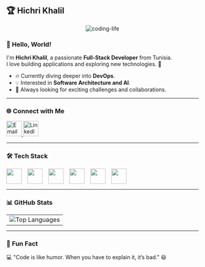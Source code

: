## 🏆 Hichri Khalil  

<div align="center">
  <img src="https://github.com/user-attachments/assets/custom-coder-image.png" alt="coding-life" />
</div>

### 👋 Hello, World!  

I'm **Hichri Khalil**, a passionate **Full-Stack Developer** from Tunisia.  
I love building applications and exploring new technologies. 🚀  

- 🔥 Currently diving deeper into **DevOps**.  
- 💡 Interested in **Software Architecture and AI**.  
- 🎯 Always looking for exciting challenges and collaborations.  

---

### 🌐 Connect with Me  

<a href="mailto:hichrikhalilo06@gmail.com">  
  <img src="https://cdn.iconscout.com/icon/free/png-256/free-google-mail-new-logo-icon-download-in-svg-png-gif-file-formats--gmail-one-ui-pack-logos-icons-3955524.png" alt="Email" height="40">
</a>
<a href="https://www.linkedin.com/in/hichri-khalil/" target="_blank">
  <img src="https://openvisualfx.com/wp-content/uploads/2019/10/linkedin-icon-logo-png-transparent.png" alt="LinkedIn" height="40" />
</a>



---

### 🛠️ Tech Stack  

<div style="display: flex; flex-wrap: wrap; gap: 15px; align-items: center;">
  <img height="40" src="https://static-00.iconduck.com/assets.00/java-icon-1511x2048-6ikx8301.png"/>
  <img height="40" src="https://www.vectorlogo.zone/logos/springio/springio-icon.svg"/>
    <img height="40" src="https://www.jetbrains.com/guide/assets/csharp-logo-265a149e.svg"/>
  <img height="40" src="https://houseofangular.io/wp-content/uploads/2023/11/AngularLogoGradient.png"/>
  <img height="40" src="https://quantumzeitgeist.com/wp-content/uploads/pythoned.png"/>
  <img height="40" src="https://cdn.jsdelivr.net/gh/devicons/devicon/icons/git/git-original.svg"/>




  
</div>  

---

### 📊 GitHub Stats  

<table style="border: none; margin: auto;">
    <tbody>
        <tr valign="top">
           <td>
            <img src="https://github-readme-stats.vercel.app/api/top-langs/?username=HichriKhalil&theme=radical&show_icons=true&hide_border=false&layout=compact" alt="Top Languages"/>
          </td>
        </tr>
    </tbody>
</table>  

---

### 🚀 Fun Fact  

💻 "Code is like humor. When you have to explain it, it’s bad." 😆  
